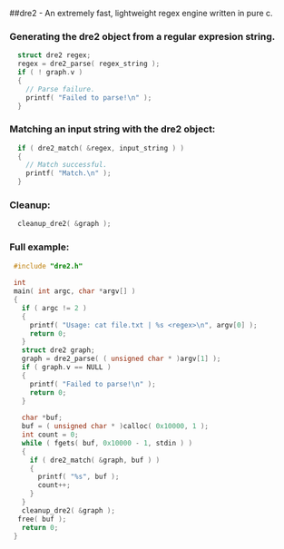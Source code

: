 ##dre2 - An extremely fast, lightweight regex engine written in pure c.

### Generating the dre2 object from a regular expresion string.
```c
  struct dre2 regex;
  regex = dre2_parse( regex_string );
  if ( ! graph.v )
  {
    // Parse failure.
    printf( "Failed to parse!\n" );
  }
```

### Matching an input string with the dre2 object:
```c
  if ( dre2_match( &regex, input_string ) )
  {
    // Match successful.
    printf( "Match.\n" );
  }
```

### Cleanup:
```c
  cleanup_dre2( &graph );
```

### Full example:
```c
 #include "dre2.h"
 
 int
 main( int argc, char *argv[] )
 {
   if ( argc != 2 )
   {
     printf( "Usage: cat file.txt | %s <regex>\n", argv[0] );
     return 0;
   }
   struct dre2 graph;
   graph = dre2_parse( ( unsigned char * )argv[1] );
   if ( graph.v == NULL )
   {
     printf( "Failed to parse!\n" );
     return 0;
   }
 
   char *buf;
   buf = ( unsigned char * )calloc( 0x10000, 1 );
   int count = 0;
   while ( fgets( buf, 0x10000 - 1, stdin ) )
   {
     if ( dre2_match( &graph, buf ) )
     {
       printf( "%s", buf );
       count++;
     }
   }
   cleanup_dre2( &graph );
  free( buf );
   return 0;
 }
```
